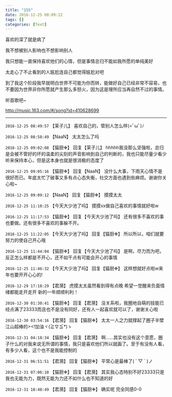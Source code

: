 ```yaml
---
title: "155"
date: 2016-12-25 08:09:22
tags: []
categories: [Text]
---
```


<p>喜欢的深了就是病了</p> 
<p>我不想被别人影响也不想影响别人</p> 
<p>我只想能一直保持喜欢他们的心情，但是事情总归不能如我所愿的单纯美好</p> 
<p>太走心了不止看到的人尴尬连自己都觉得尴尬对吧</p> 
<p>到了我这个阶段我早就明白世界不可能为你而转，能做好自己已经非常不容易，也不要因为世界非你所愿就产生那么多怒火，因为这是理所应当再自然不过的事情。</p> 
<p>听首歌吧~</p> 
<p><a target="_blank" href="http://music.163.com/#/song?id=410628699"  >http://music.163.com/#/song?id=410628699</a><br /></p>

---

`2016-12-25 08:49:57` 【茉子儿】 喜欢自己的，管别人怎么样(=ﾟωﾟ)ﾉ

`2016-12-25 08:58:49` 【NaaN】 太太怎么了吗

`2016-12-25 09:02:08` 【猫厨✙】 回复【茉子儿】 hhhhh我没那么坚强啦，总归是会被不管好的坏的温柔的尖刻的声音影响到自己的判断的，我也只能尽量少看少听来保持本心，但是这本身也就是很消极的态度了

`2016-12-25 09:05:16` 【猫厨✙】 回复【NaaN】 没什么大事，下雨天心情不是很好而已。年底太忙了破事又多有点心态失衡，社交方面也遇到些麻烦。谢谢你关心啦~

`2016-12-25 09:09:12` 【NaaN】 回复【猫厨✙】 摸摸太太

`2016-12-25 11:10:25` 【今天大少池了吗】 摸摸xx做自己喜欢的事情就好啦w

`2016-12-25 11:17:53` 【猫厨✙】 回复【今天大少池了吗】 还有很多不喜欢的事也要做。还有很多不喜欢的事躲不开。

`2016-12-25 11:22:05` 【今天大少池了吗】 回复【猫厨✙】 所以所以，咱们就要努力的使自己开心哦

`2016-12-25 11:44:04` 【猫厨✙】 回复【今天大少池了吗】 是啊，尽力而为吧，反正怎么样都是不开心，还不如干点有可能会开心的事情

`2016-12-25 11:46:32` 【今天大少池了吗】 回复【猫厨✙】 这样想就好点啦w来年也要开开心心的!

`2016-12-29 17:18:29` 【君漪】 虎摸太太虽然看到得有点晚 希望一觉醒来负面情绪都能走开走开 新的一年顺顺利利！

`2016-12-30 01:30:41` 【猫厨✙】 回复【君漪】 没关系啦，我圈地自萌的技能已经点满了23333而且也不是没有同好，还有人一起喜欢就可以了，谢谢关心啦

`2016-12-30 03:54:16` 【君漪】 回复【猫厨✙】 太太一人之力就撑起了圈子半壁江山超棒的><!加油ヾ(≧∇≦*)ゝ

`2016-12-31 04:18:34` 【猫厨✙】 回复【君漪】 啊……其实也没有这个意愿，圈子什么的对我来说无所谓的事情，我只是喜欢他们所以就画了。至于有没有人看，有多少人看，这个也不是我能控制的

`2016-12-31 06:51:51` 【君漪】 回复【猫厨✙】 平常心是最棒了( ´ ▽ ` )ノ

`2016-12-31 07:06:10` 【猫厨✙】 回复【君漪】 其实我心态特别不好23333只是我也无能为力，既然无能为力还不如什么也不知道的好

`2016-12-31 18:48:49` 【君漪】 回复【猫厨✙】 确实呢 完全同感0-0
